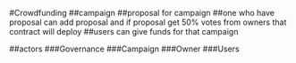 #Crowdfunding
##campaign
##proposal for campaign
##one who have proposal can add proposal and if proposal get 50% votes from owners that contract will deploy 
##users can give funds for that campaign 


##actors
###Governance
###Campaign
###Owner
###Users




